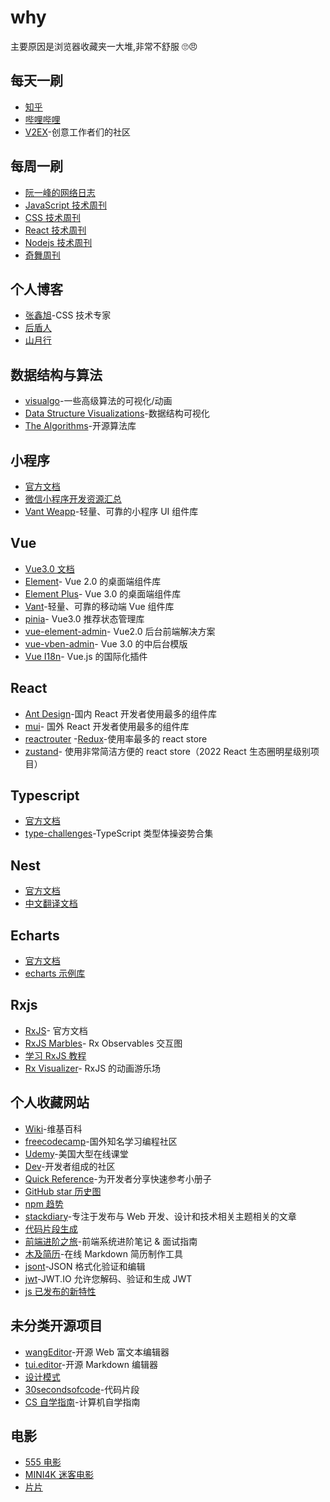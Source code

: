 # why

主要原因是浏览器收藏夹一大堆,非常不舒服 🙄😠

## 每天一刷

- [知乎](https://www.zhihu.com/)
- [哔哩哔哩](https://t.bilibili.com/?tab=video)
- [V2EX](https://v2ex.com/)-创意工作者们的社区

## 每周一刷

- [阮一峰的网络日志](https://www.ruanyifeng.com/blog/)
- [JavaScript 技术周刊](https://javascriptweekly.com/)
- [CSS 技术周刊](https://css-weekly.com/archives/)
- [React 技术周刊](https://react.statuscode.com/)
- [Nodejs 技术周刊](https://nodeweekly.com/)
- [奇舞周刊](https://weekly.75.team/)

## 个人博客

- [张鑫旭](https://www.zhangxinxu.com/wordpress/)-CSS 技术专家
- [后盾人](https://doc.houdunren.com/)
- [山月行](https://shanyue.tech/)

## 数据结构与算法

- [visualgo](https://visualgo.net/zh)-一些高级算法的可视化/动画
- [Data Structure Visualizations](https://www.cs.usfca.edu/~galles/visualization/about.html)-数据结构可视化
- [The Algorithms](https://the-algorithms.com/zh_Hans)-开源算法库

## 小程序

- [官方文档](https://developers.weixin.qq.com/miniprogram/dev/framework/)
- [微信小程序开发资源汇总](https://github.com/justjavac/awesome-wechat-weapp)
- [Vant Weapp](https://vant-contrib.gitee.io/vant-weapp/#/home)-轻量、可靠的小程序 UI 组件库

## Vue

- [Vue3.0 文档](https://cn.vuejs.org/)
- [Element](https://element.eleme.cn/#/zh-CN)- Vue 2.0 的桌面端组件库
- [Element Plus](https://element-plus.gitee.io/zh-CN/)- Vue 3.0 的桌面端组件库
- [Vant](https://vant-contrib.gitee.io/vant/#/zh-CN)-轻量、可靠的移动端 Vue 组件库
- [pinia](https://pinia.vuejs.org/)- Vue3.0 推荐状态管理库
- [vue-element-admin](https://pinia.vuejs.org/)- Vue2.0 后台前端解决方案
- [vue-vben-admin](https://jacobhsu.github.io/vue-vben-admin-docs/)- Vue 3.0 的中后台模版
- [Vue I18n](https://kazupon.github.io/vue-i18n/zh/)- Vue.js 的国际化插件

## React

- [Ant Design](https://ant.design/index-cn)-国内 React 开发者使用最多的组件库
- [mui](https://mui.com/)- 国外 React 开发者使用最多的组件库
- [reactrouter](https://reactrouter.com/en/main) -[Redux](https://redux.js.org/)-使用率最多的 react store
- [zustand](https://zustand-demo.pmnd.rs/)- 使用非常简洁方便的 react store（2022 React 生态圈明星级别项目）

## Typescript

- [官方文档](https://www.typescriptlang.org/)
- [type-challenges](https://github.com/type-challenges/type-challenges)-TypeScript 类型体操姿势合集

## Nest

- [官方文档](https://docs.nestjs.com/)
- [中文翻译文档](https://docs.nestjs.cn/)

## Echarts

- [官方文档](https://echarts.apache.org/zh/index.html)
- [echarts 示例库](http://chartlib.datains.cn/)

## Rxjs

- [RxJS](https://rxjs.dev/)-
  官方文档
- [RxJS Marbles](https://rxmarbles.com/)-
  Rx Observables 交互图
- [学习 RxJS 教程](https://reactive.how/)
- [Rx Visualizer](https://rxviz.com/)-
  RxJS 的动画游乐场

## 个人收藏网站

- [Wiki](https://zh.wikipedia.org/)-维基百科
- [freecodecamp](https://www.freecodecamp.org/news/)-国外知名学习编程社区
- [Udemy](https://www.udemy.com/)-美国大型在线课堂
- [Dev](https://dev.to/)-开发者组成的社区
- [Quick Reference](https://quickref.me/)-为开发者分享快速参考小册子
- [GitHub star 历史图](https://star-history.com/)
- [npm 趋势](https://npmtrends.com/)
- [stackdiary](https://stackdiary.com/)-专注于发布与 Web 开发、设计和技术相关主题相关的文章
- [代码片段生成](https://snippet-generator.app/)
- [前端进阶之旅](https://interview.poetries.top/)-前端系统进阶笔记 & 面试指南
- [木及简历](https://www.mujicv.com/)-在线 Markdown 简历制作工具
- [jsont](https://www.jsont.run/)-JSON 格式化验证和编辑
- [jwt](https://jwt.io/)-JWT.IO 允许您解码、验证和生成 JWT
- [js 已发布的新特性](https://github.com/tc39/proposals/blob/main/finished-proposals.md)

## 未分类开源项目

- [wangEditor](https://www.wangeditor.com/)-开源 Web 富文本编辑器
- [tui.editor](https://github.com/nhn/tui.editor)-开源 Markdown 编辑器
- [设计模式](https://refactoringguru.cn/design-patterns/typescript)
- [30secondsofcode](https://www.30secondsofcode.org/)-代码片段
- [CS 自学指南](https://github.com/pkuflyingpig/cs-self-learning/)-计算机自学指南

## 电影

- [555 电影](https://www.555dyy1.com/)
- [MINI4K 迷客电影](https://www.mini4k.com/)
- [片片](https://zztt11.com/)
